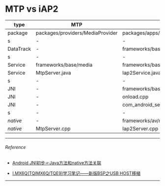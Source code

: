 # MTP vs iAP2


   type        | MTP     |     iAP2
-------------- | ------- | -------------------
  package      | packages/providers/MediaProvider  | packages/apps/Settings/src/com/android/settings/ethernet/EthernetSettings.java
  s            | -                     | -
  DataTrack    | - | frameworks/base/core/java/android/net/ethernet/EthernetDataTracker.java
  s            | -                     | -
  Service      | frameworks/base/media | frameworks/base/services/java/com/android/server
  Service      | MtpServer.java        | Iap2Service.java
  s            | -                     | -
  JNI          | -       | frameworks/base/services/core/jni
  JNI          | -       | onload.cpp
  JNI          | -       | com_android_server_iap2_Service.cpp
  s            | -       | -
 *native*      |    -    |  frameworks/av/media/mtp 
 *native*      | MtpServer.cpp | Iap2Server.cpp
  

----------------------------------------------------
###### Reference

* [Android JNI初步☞Java方法和native方法关联](https://blog.csdn.net/x13945/article/details/51938345)


* [I.MX6Q(TQIMX6Q/TQE9)学习笔记——新版BSP之USB HOST移植](https://blog.csdn.net/girlkoo/article/details/45652209)





----------------------------------------------------
